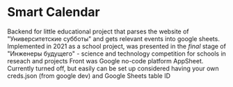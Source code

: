# Smart Calendar
Backend for little educational project that parses the website of "Университетские субботы" and gets relevant events into google sheets.
Implemented in 2021 as a school project, was presented in the *final* stage of "Инженеры будущего" - science and technology competition for schools in reseach and projects
Front was Google no-code platform AppSheet. Currently turned off, but easily can be set up considered having your own creds.json (from google dev) and Google Sheets table ID
